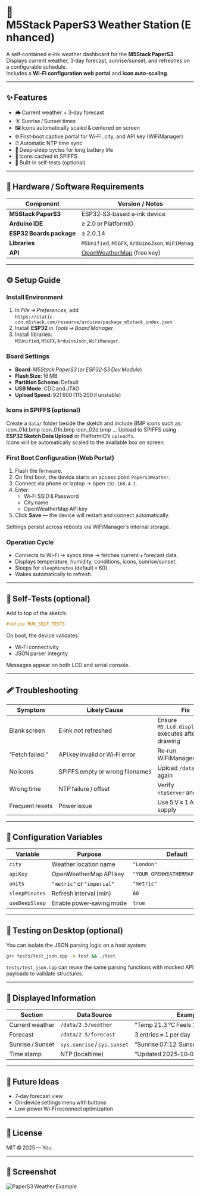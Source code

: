 # 🧭 M5Stack PaperS3 Weather Station (Enhanced)

A self‑contained e‑ink weather dashboard for the **M5Stack PaperS3**.  
Displays current weather, 3‑day forecast, sunrise/sunset, and refreshes on a configurable schedule.  
Includes a **Wi‑Fi configuration web portal** and **icon auto‑scaling**.

---

## ✨ Features

- 🌦 Current weather + 3‑day forecast  
- ☀️ Sunrise / Sunset times  
- 🖼 Icons automatically scaled & centered on screen  
- 🌐 First‑boot captive portal for Wi‑Fi, city, and API key (WiFiManager)  
- ⏰ Automatic NTP time sync  
- 🔋 Deep‑sleep cycles for long battery life  
- 💾 Icons cached in SPIFFS  
- 🧪 Built‑in self‑tests (optional)

---

## 🧩 Hardware / Software Requirements

| Component | Version / Notes |
|------------|----------------|
| **M5Stack PaperS3** | ESP32‑S3‑based e‑ink device |
| **Arduino IDE** | ≥ 2.0 or PlatformIO |
| **ESP32 Boards package** | ≥ 2.0.14 |
| **Libraries** | `M5Unified`, `M5GFX`, `ArduinoJson`, `WiFiManager` |
| **API** | [OpenWeatherMap](https://openweathermap.org/api) (free key) |

---

## ⚙️ Setup Guide

### Install Environment
1. In *File → Preferences*, add  
   `https://static-cdn.m5stack.com/resource/arduino/package_m5stack_index.json`
3. Install **ESP32** in *Tools → Board Manager*.
4. Install libraries:  
   `M5Unified`, `M5GFX`, `ArduinoJson`, `WiFiManager`.

### Board Settings
- **Board:** *M5Stack PaperS3* (or *ESP32‑S3 Dev Module*)  
- **Flash Size:** 16 MB  
- **Partition Scheme:** Default  
- **USB Mode:** CDC and JTAG  
- **Upload Speed:** 921 600 (115 200 if unstable)

### Icons in SPIFFS (optional)

Create a `data/` folder beside the sketch and include BMP icons such as:
icon_01d.bmp
icon_01n.bmp
icon_02d.bmp
...
Upload to SPIFFS using **ESP32 Sketch Data Upload** or PlatformIO’s `uploadfs`.  
Icons will be automatically scaled to the available box on screen.

### First Boot Configuration (Web Portal)
1. Flash the firmware.  
2. On first boot, the device starts an access point `PaperS3Weather`.  
3. Connect via phone or laptop → open `192.168.4.1`.  
4. Enter:
   - Wi‑Fi SSID & Password  
   - City name  
   - OpenWeatherMap API key  
5. Click **Save** — the device will restart and connect automatically.

Settings persist across reboots via WiFiManager’s internal storage.

### Operation Cycle
- Connects to Wi‑Fi → syncs time → fetches current + forecast data.  
- Displays temperature, humidity, conditions, icons, sunrise/sunset.  
- Sleeps for `sleepMinutes` (default = 60).  
- Wakes automatically to refresh.

---

## 🧪 Self‑Tests (optional)

Add to top of the sketch:
```cpp
#define RUN_SELF_TESTS
```
On boot, the device validates:
- Wi‑Fi connectivity  
- JSON parser integrity  

Messages appear on both LCD and serial console.

---

## 🩹 Troubleshooting

| Symptom | Likely Cause | Fix |
|----------|--------------|-----|
| Blank screen | E‑ink not refreshed | Ensure `M5.Lcd.display()` executes after drawing |
| “Fetch failed.” | API key invalid or Wi‑Fi error | Re‑run WiFiManager portal |
| No icons | SPIFFS empty or wrong filenames | Upload `/data` folder again |
| Wrong time | NTP failure / offset | Verify `ntpServer` and offset |
| Frequent resets | Power issue | Use 5 V ≥ 1 A USB supply |

---

## 🧮 Configuration Variables

| Variable | Purpose | Default |
|-----------|----------|----------|
| `city` | Weather location name | `"London"` |
| `apiKey` | OpenWeatherMap API key | `"YOUR_OPENWEATHERMAP_API_KEY"` |
| `units` | `"metric"` or `"imperial"` | `"metric"` |
| `sleepMinutes` | Refresh interval (min) | `60` |
| `useDeepSleep` | Enable power‑saving mode | `true` |

---

## 🧰 Testing on Desktop (optional)

You can isolate the JSON parsing logic on a host system:

```bash
g++ tests/test_json.cpp -o test && ./test
```

`tests/test_json.cpp` can reuse the same parsing functions with mocked API payloads to validate structures.

---

## 🌅 Displayed Information

| Section | Data Source | Example |
|----------|-------------|----------|
| Current weather | `/data/2.5/weather` | “Temp 21.3 °C Feels 19.8 °C Clear Sky” |
| Forecast | `/data/2.5/forecast` | 3 entries ≈ 1 per day |
| Sunrise / Sunset | `sys.sunrise` / `sys.sunset` | “Sunrise 07:12  Sunset 18:34” |
| Time stamp | NTP (localtime) | “Updated 2025‑10‑04 10:00” |

---

## 🔧 Future Ideas

- 7‑day forecast view  
- On‑device settings menu with buttons  
- Low‑power Wi‑Fi reconnect optimization

---

## 📜 License

MIT © 2025 — You.

---

## 📸 Screenshot

![PaperS3 Weather Example](docs/example_screen.jpg)
```


